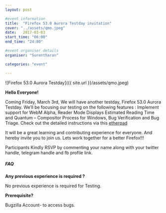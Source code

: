 ```yaml
---
layout: post

#event information
title:  "Firefox 53.0 Aurora Testday invitation"
cover: "../assets/qmo.jpeg"
date:   2017-03-03
start_time: "06:00"
end_time: "24:00"

#event organiser details
organiser: "Surentharan"

categories: "event"

---
```

![Firefox 53.0 Aurora Testday]({{ site.url }}/assets/qmo.jpeg)

**Hello Everyone!**

Coming Friday, March 3rd, We will have another testday, Firefox 53.0 Aurora Testday. We’ll be focusing our testing on the following features : Implement support for WebM Alpha, Reader Mode Displays Estimated Reading Time and Quantum – Compositor Process for Windows, Bug Verification and Bug Triage. Check out the detailed instructions via this [etherpad](https://public.etherpad-mozilla.org/p/MozillaIN_QA_Test_Day-20170303)

It will be a great learning and contributing experience for everyone. And hereby invite you to join us. Lets work together for a better Firefox!!!

Participants Kindly RSVP by commenting your name along with your twitter handle, telegram handle and fb profile link.

##### FAQ

**Any previous experience is required ?**

No previous experience is required for Testing.


**Prerequisite?**

Bugzilla Account- to access bugs.
